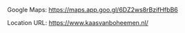 
Google Maps:
https://maps.app.goo.gl/6DZ2ws8rBzifHfbB6

Location URL: https://www.kaasvanboheemen.nl/